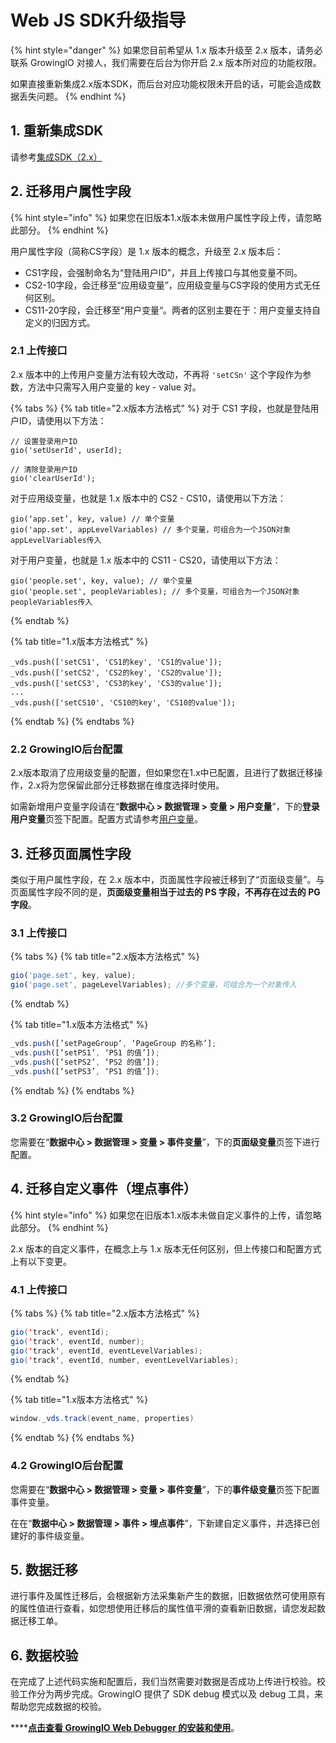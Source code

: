 # Web JS SDK升级指导

{% hint style="danger" %}
如果您目前希望从 1.x 版本升级至 2.x 版本，请务必联系 GrowingIO 对接人，我们需要在后台为你开启 2.x 版本所对应的功能权限。

如果直接重新集成2.x版本SDK，而后台对应功能权限未开启的话，可能会造成数据丢失问题。
{% endhint %}

## 1. 重新集成SDK

请参考[集成SDK（2.x）](latest-jssdk.md#1-tian-jia-gen-zong-dai-ma)

## 2. 迁移用户属性字段

{% hint style="info" %}
如果您在旧版本1.x版本未做用户属性字段上传，请忽略此部分。
{% endhint %}

用户属性字段（简称CS字段）是 1.x 版本的概念，升级至 2.x 版本后：

* CS1字段，会强制命名为“登陆用户ID”，并且上传接口与其他变量不同。
* CS2-10字段，会迁移至“应用级变量”，应用级变量与CS字段的使用方式无任何区别。
* CS11-20字段，会迁移至“用户变量“。两者的区别主要在于：用户变量支持自定义的归因方式。

### 2.1 上传接口

2.x 版本中的上传用户变量方法有较大改动，不再将 `'setCSn'` 这个字段作为参数，方法中只需写入用户变量的 key - value 对。

{% tabs %}
{% tab title="2.x版本方法格式" %}
对于 CS1 字段，也就是登陆用户ID，请使用以下方法：

```text
// 设置登录用户ID
gio('setUserId', userId);
​
// 清除登录用户ID
gio('clearUserId');
```

对于应用级变量，也就是 1.x 版本中的 CS2 - CS10，请使用以下方法：

```text
gio(‘app.set’, key, value) // 单个变量
gio('app.set', appLevelVariables) // 多个变量，可组合为一个JSON对象appLevelVariables传入
```

对于用户变量，也就是 1.x 版本中的 CS11 - CS20，请使用以下方法：

```text
gio('people.set', key, value); // 单个变量
gio('people.set', peopleVariables); // 多个变量，可组合为一个JSON对象peopleVariables传入
```
{% endtab %}

{% tab title="1.x版本方法格式" %}
```text
_vds.push(['setCS1', 'CS1的key', 'CS1的value']);
_vds.push(['setCS2', 'CS2的key', 'CS2的value']);
_vds.push(['setCS3', 'CS3的key', 'CS3的value']);
...
_vds.push(['setCS10', 'CS10的key', 'CS10的value']);
```
{% endtab %}
{% endtabs %}

### 2.2 GrowingIO后台配置

2.x版本取消了应用级变量的配置，但如果您在1.x中已配置，且进行了数据迁移操作，2.x将为您保留此部分迁移数据在维度选择时使用。

如需新增用户变量字段请在“**数据中心 &gt; 数据管理 &gt; 变量 &gt; 用户变量**”，下的**登录用户变量**页签下配置。配置方式请参考[用户变量](../../../product-manual/data-center/data-management/user.md)。

## 3. 迁移页面属性字段

类似于用户属性字段，在 2.x 版本中，页面属性字段被迁移到了“页面级变量”。与页面属性字段不同的是，**页面级变量相当于过去的 PS 字段，不再存在过去的 PG 字段**。

### 3.1 上传接口

{% tabs %}
{% tab title="2.x版本方法格式" %}
```javascript
gio('page.set', key, value);
gio('page.set', pageLevelVariables); //多个变量，可组合为一个对象传入
```
{% endtab %}

{% tab title="1.x版本方法格式" %}
```javascript
_vds.push([’setPageGroup‘, ‘PageGroup 的名称’];
_vds.push([‘setPS1’, ‘PS1 的值’]);
_vds.push([‘setPS2’, ‘PS2 的值’]);
_vds.push([‘setPS3’, ‘PS1 的值’]);
```
{% endtab %}
{% endtabs %}

### 3.2 GrowingIO后台配置

您需要在“**数据中心 &gt; 数据管理 &gt; 变量 &gt; 事件变量**”，下的**页面级变量**页签下进行配置。

## 4. 迁移自定义事件（埋点事件）

{% hint style="info" %}
如果您在旧版本1.x版本未做自定义事件的上传，请忽略此部分。
{% endhint %}

2.x 版本的自定义事件，在概念上与 1.x 版本无任何区别，但上传接口和配置方式上有以下变更。

### 4.1 上传接口

{% tabs %}
{% tab title="2.x版本方法格式" %}
```java
gio('track', eventId);
gio('track', eventId, number);
gio('track', eventId, eventLevelVariables);
gio('track', eventId, number, eventLevelVariables);
```
{% endtab %}

{% tab title="1.x版本方法格式" %}
```java
window._vds.track(event_name, properties)
```
{% endtab %}
{% endtabs %}

### 4.2 GrowingIO后台配置

您需要在“**数据中心 &gt; 数据管理 &gt; 变量 &gt; 事件变量**”，下的**事件级变量**页签下配置事件变量。

在在“**数据中心 &gt; 数据管理 &gt; 事件 &gt; 埋点事件**”，下新建自定义事件，并选择已创建好的事件级变量。

## 5. 数据迁移

进行事件及属性迁移后，会根据新方法采集新产生的数据，旧数据依然可使用原有的属性值进行查看，如您想使用迁移后的属性值平滑的查看新旧数据，请您发起数据迁移工单。

## 6. 数据校验

在完成了上述代码实施和配置后，我们当然需要对数据是否成功上传进行校验。校验工作分为两步完成。GrowingIO 提供了 SDK debug 模式以及 debug 工具，来帮助您完成数据的校验。

\*\*\*\*[**点击查看 GrowingIO Web Debugger 的安装和使用**](../../debugging/web-debugger.md)。

